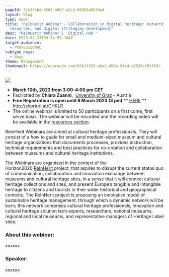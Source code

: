 ```yaml
---
pageId: 31e37bb2-6507-4db7-a2c2-09365a9830a4
layout: blog
type: news
title: "ReInHerit Webinar - Collaboration in digital heritage: networks,
  resources, and digital strategies development"
desc: "ReInHerit Webinar |  Digital Hub "
date: 2023-02-23T09:34:59.104Z
target-audience:
  - PROFESSIONAL
subtype_news:
  - News
theme: Management
thumbnail: https://ucarecdn.com/63b1f229-eba2-450a-9fcd-e2538cf93f59/
---
```

![](https://ucarecdn.com/f3c5d0c2-859a-4761-9283-043b36fdb2d4/)

* **March 10th, 2023 from 3:00-4:00 pm CET** 
* Facilitated by **Chiara Zuanni,**  [Unversity of Graz](https://www.uni-graz.at/en/) -  Austria
* **Free Registration is open until 9 March 2023 (3 pm)** \*\* [HERE](https://docs.google.com/forms/d/e/1FAIpQLSdTC6-TCwnlTeafBCvroLsHCnC4sCMYyktaYyGPsyS70bwb6A/viewform) \*\*\
  <http://shorturl.at/CHKLR>
* The online webinar is limited to 50 participants on a first come, first serve basis. The webinar will be recorded and the recording video will be available in the [resources section](https://reinherit-hub.eu/webinars).

ReinHerit Webinars are aimed at cultural heritage professionals. They will consist of a *how to guide* for small and medium-sized museum and cultural heritage organizations that documents processes, provides instruction, technical requirements and best practices for co-creation and collaboration between museums and cultural heritage institutions.

The Webinars are organised in the context of the  Horizon2020 [ReInHerit](https://www.reinherit.eu) project, that aspires to disrupt the current status quo of communication, collaboration and innovation exchange between museums and cultural heritage sites, in a sense that it will connect cultural heritage collections and sites, and present Europe’s tangible and intangible heritage to citizens and tourists in their wider historical and geographical contexts. The ReInHerit project is proposing an innovative model of sustainable heritage management, through which a dynamic network will be born; this network comprises cultural heritage professionals, innovation and cultural heritage solution tech experts, researchers, national museums, regional and local museums, and representative managers of Heritage Label sites. 

### About this webinar:

xxxxxx

### Speaker:

xxxxxx